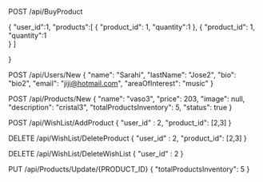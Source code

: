 

POST
/api/BuyProduct

{
    "user_id":1,
    "products":[
        {
            "product_id": 1,
            "quantity":1
        },
        {
            "product_id": 1,
            "quantity":1    
        }
    ]

}

POST
/api/Users/New
{
    "name": "Sarahi",
    "lastName": "Jose2",
    "bio": "bio2",
    "email": "jiji@hotmail.com",
    "areaOfInterest": "music"
}

POST
/api/Products/New
{
        "name": "vaso3",
        "price": 203,
        "image": null,
        "description": "cristal3",
        "totalProductsInventory": 5,
        "status": true
}

POST
/api/WishList/AddProduct
{
        "user_id" : 2,
        "product_id": [2,3]
}

DELETE
/api/WishList/DeleteProduct
{
        "user_id" : 2,
        "product_id": [2,3]
}

DELETE
/api/WishList/DeleteWishList
{
        "user_id" : 2
}

PUT
/api/Products/Update/{PRODUCT_ID}
{
        "totalProductsInventory": 5
}
